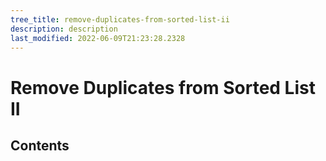 ```yaml
---
tree_title: remove-duplicates-from-sorted-list-ii
description: description
last_modified: 2022-06-09T21:23:28.2328
---
```


# Remove Duplicates from Sorted List II

## Contents
